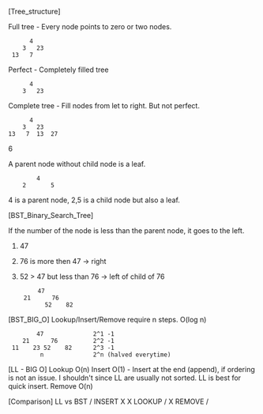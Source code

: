 [Tree_structure]

Full tree - Every node points to zero or two nodes.

          4
        3   23
     13   7

Perfect - Completely filled tree

          4
        3   23

Complete tree - Fill nodes from let to right. But not perfect.

          4
        3   23
    13   7  13  27
  6

A parent node without child node is a leaf.

            4
        2       5
4 is a parent node, 2,5 is a child node but also a leaf.

[BST_Binary_Search_Tree]

If the number of the node is less than the parent node, it goes to the left.
1. 47
2. 76 is more then 47 -> right
3. 52 > 47 but less than 76 -> left of child of 76

            47
        21      76
              52    82

[BST_BIG_O]
Lookup/Insert/Remove require n steps. O(log n)

            47              2^1 -1
        21      76          2^2 -1
     11    23 52    82      2^3 -1
             n              2^n (halved everytime)

[LL - BIG O]
Lookup O(n)
Insert O(1) - Insert at the end (append), if ordering is not an issue. I shouldn't since LL are usually not sorted. LL is best for quick insert.
Remove O(n)

[Comparison]
LL             vs            BST
/            INSERT          X
X            LOOKUP          /
X            REMOVE          /

